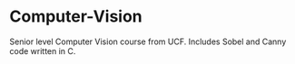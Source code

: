 # Computer-Vision
Senior level Computer Vision course from UCF. Includes Sobel and Canny code written in C.
